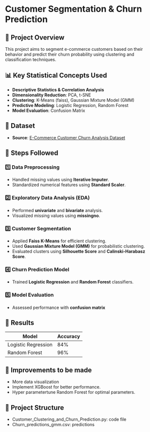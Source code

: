 # Customer Segmentation & Churn Prediction 

## 📌 Project Overview

This project aims to segment e-commerce customers based on their behavior and predict their churn probability using clustering and classification techniques.

## 📊 Key Statistical Concepts Used

- **Descriptive Statistics & Correlation Analysis**
- **Dimensionality Reduction**: PCA, t-SNE
- **Clustering**: K-Means (faiss), Gaussian Mixture Model (GMM)
- **Predictive Modeling**: Logistic Regression, Random Forest
- **Model Evaluation**: Confusion Matrix

## 🔗 Dataset

- **Source**: [E-Commerce Customer Churn Analysis Dataset](https://www.kaggle.com/datasets/ankitverma2010/ecommerce-customer-churn-analysis-and-prediction/data)


## 📌 Steps Followed

### 1️⃣ Data Preprocessing
- Handled missing values using **Iterative Imputer**.
- Standardized numerical features using **Standard Scaler**.

### 2️⃣ Exploratory Data Analysis (EDA)
- Performed **univariate** and **bivariate** analysis.
- Visualized missing values using **missingno**.

### 3️⃣ Customer Segmentation
- Applied **Faiss K-Means** for efficient clustering.
- Used **Gaussian Mixture Model (GMM)** for probabilistic clustering.
- Evaluated clusters using **Silhouette Score** and **Calinski-Harabasz Score**.

### 4️⃣ Churn Prediction Model
- Trained **Logistic Regression** and **Random Forest** classifiers.


### 5️⃣ Model Evaluation
- Assessed performance with **confusion matrix** 


## 🚀 Results
| Model                 | Accuracy |
|----------------------|----------|
| Logistic Regression  | 84%      |
| Random Forest       | 96%      |

## 🔧 Improvements to be made
- More data visualization
- Implement XGBoost for better performance.
- Hyper parametertune Random Forest for optimal parameters.

## 📂 Project Structure
- Customer_Clustering_and_Churn_Prediction.py: code file
- Churn_predictions_gmm.csv: predictions

